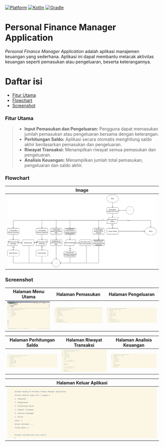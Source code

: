 [![Platform](https://img.shields.io/badge/JDK-17.54.21-3D7FC6?style=for-the-badge&logo=openJdk&logoColor=F88A02)](https://openjdk.org/)
[![Kotlin](https://img.shields.io/badge/Kotlin-2.0.20-3D7FC6?style=for-the-badge&logo=kotlin&logoColor=F88A02)](http://kotlinlang.org)
[![Gradle](https://img.shields.io/badge/gradle-8.8-02303A?style=for-the-badge&logo=gradle&logoColor=white)](https://developer.android.com/studio/releases/gradle-plugin)

# Personal Finance Manager Application

*Personal Finance Manager Application* adalah aplikasi manajemen keuangan yang sederhana. Aplikasi ini dapat membantu
melacak aktivitas keuangan seperti pemasukan atau pengeluaran, beserta keterangannya.

# Daftar isi

- [Fitur Utama](#fitur-utama)
- [Flowchart](#flowchart)
- [Screenshot](#screenshot)

### Fitur Utama

> - **Input Pemasukan dan Pengeluaran:** Pengguna dapat memasukan jumlah pemasukan atau pengeluaran bersama dengan
    keterangan.
> - **Perhitungan Saldo:** Aplikasi secara otomatis menghitung saldo akhir berdasarkan pemasukan dan pengeluaran.
> - **Riwayat Transaksi:** Menampilkan riwayat semua pemasukan dan pengeluaran.
> - **Analisis Keuangan:** Menampilkan jumlah total pemasukan, pengeluaran dan saldo akhir.

### Flowchart

| Image                            |
|----------------------------------|
| ![flowchart](assets/AppFlow.png) |

### Screenshot

| Halaman Menu Utama                | Halaman Pemasukan            | Halaman Pengeluaran            |
|-----------------------------------|------------------------------|--------------------------------|
| ![Main Page](assets/MainMenu.png) | ![Income](assets/Income.png) | ![Expense](assets/Expense.png) |

| Halaman Perhitungan Saldo                | Halaman Riwayat Transaksi                             | Halaman Analisis Keuangan                           |
|------------------------------------------|-------------------------------------------------------|-----------------------------------------------------|
| ![Calculate Balance](assets/Balance.png) | ![History Transaction](assets/HistoryTransaction.png) | ![Financial Analysis](assets/FinancialAnalysis.png) |

| Halaman Keluar Aplikasi         |
|---------------------------------|
| ![Exit App](assets/ExitApp.png) |